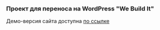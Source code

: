 ### Проект для переноса на WordPress "We Build It"

Демо-версия сайта доступна [по ссылке](http://artem-esaulkov.github.io/we-build-it/)